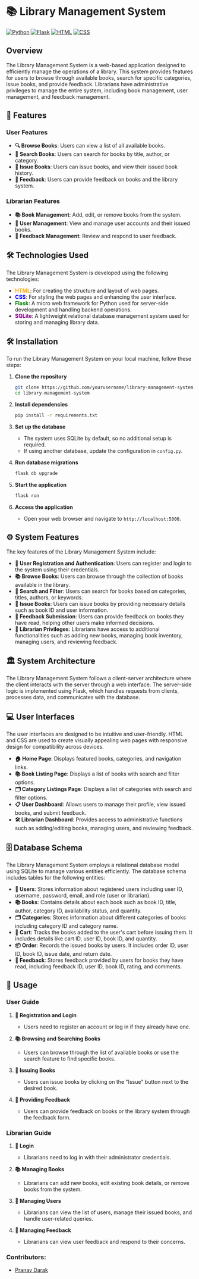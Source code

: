 # 📚 Library Management System

[![Python](https://img.shields.io/badge/Python-3.9-blue.svg)](https://www.python.org/)
[![Flask](https://img.shields.io/badge/Flask-2.0.2-green.svg)](https://flask.palletsprojects.com/)
[![HTML](https://img.shields.io/badge/HTML-5-orange.svg)](https://developer.mozilla.org/en-US/docs/Web/Guide/HTML/HTML5)
[![CSS](https://img.shields.io/badge/CSS-3-blue.svg)](https://developer.mozilla.org/en-US/docs/Web/CSS)

## Overview

The Library Management System is a web-based application designed to efficiently manage the operations of a library. This system provides features for users to browse through available books, search for specific categories, issue books, and provide feedback. Librarians have administrative privileges to manage the entire system, including book management, user management, and feedback management.

## 🌟 Features

### User Features
- **🔍 Browse Books**: Users can view a list of all available books.
- **🔎 Search Books**: Users can search for books by title, author, or category.
- **📖 Issue Books**: Users can issue books, and view their issued book history.
- **📝 Feedback**: Users can provide feedback on books and the library system.

### Librarian Features
- **📚 Book Management**: Add, edit, or remove books from the system.
- **👥 User Management**: View and manage user accounts and their issued books.
- **📩 Feedback Management**: Review and respond to user feedback.

## 🛠️ Technologies Used

The Library Management System is developed using the following technologies:

- <span style="color:orange;">**HTML**</span>: For creating the structure and layout of web pages.
- <span style="color:blue;">**CSS**</span>: For styling the web pages and enhancing the user interface.
- <span style="color:green;">**Flask**</span>: A micro web framework for Python used for server-side development and handling backend operations.
- <span style="color:purple;">**SQLite**</span>: A lightweight relational database management system used for storing and managing library data.

## 🛠️ Installation

To run the Library Management System on your local machine, follow these steps:

1. **Clone the repository**
    ```bash
    git clone https://github.com/yourusername/library-management-system.git
    cd library-management-system
    ```

2. **Install dependencies**
    ```bash
    pip install -r requirements.txt
    ```

3. **Set up the database**
    - The system uses SQLite by default, so no additional setup is required.
    - If using another database, update the configuration in `config.py`.

4. **Run database migrations**
    ```bash
    flask db upgrade
    ```

5. **Start the application**
    ```bash
    flask run
    ```

6. **Access the application**
    - Open your web browser and navigate to `http://localhost:5000`.

## ⚙️ System Features

The key features of the Library Management System include:

- **👤 User Registration and Authentication**: Users can register and login to the system using their credentials.
- **📚 Browse Books**: Users can browse through the collection of books available in the library.
- **🔎 Search and Filter**: Users can search for books based on categories, titles, authors, or keywords.
- **📖 Issue Books**: Users can issue books by providing necessary details such as book ID and user information.
- **📝 Feedback Submission**: Users can provide feedback on books they have read, helping other users make informed decisions.
- **🔧 Librarian Privileges**: Librarians have access to additional functionalities such as adding new books, managing book inventory, managing users, and reviewing feedback.

## 🏛️ System Architecture

The Library Management System follows a client-server architecture where the client interacts with the server through a web interface. The server-side logic is implemented using Flask, which handles requests from clients, processes data, and communicates with the database.

## 💻 User Interfaces

The user interfaces are designed to be intuitive and user-friendly. HTML and CSS are used to create visually appealing web pages with responsive design for compatibility across devices.

- **🏠 Home Page**: Displays featured books, categories, and navigation links.
- **📚 Book Listing Page**: Displays a list of books with search and filter options.
- **🗂️ Category Listings Page**: Displays a list of categories with search and filter options.
- **📋 User Dashboard**: Allows users to manage their profile, view issued books, and submit feedback.
- **🛠️ Librarian Dashboard**: Provides access to administrative functions such as adding/editing books, managing users, and reviewing feedback.

## 🗄️ Database Schema

The Library Management System employs a relational database model using SQLite to manage various entities efficiently. The database schema includes tables for the following entities:

- **👥 Users**: Stores information about registered users including user ID, username, password, email, and role (user or librarian).
- **📚 Books**: Contains details about each book such as book ID, title, author, category ID, availability status, and quantity.
- **🗂️ Categories**: Stores information about different categories of books including category ID and category name.
- **🛒 Cart**: Tracks the books added to the user's cart before issuing them. It includes details like cart ID, user ID, book ID, and quantity.
- **📦 Order**: Records the issued books by users. It includes order ID, user ID, book ID, issue date, and return date.
- **📝 Feedback**: Stores feedback provided by users for books they have read, including feedback ID, user ID, book ID, rating, and comments.

## 📖 Usage

### User Guide

1. **🔐 Registration and Login**
   - Users need to register an account or log in if they already have one.
   
2. **📚 Browsing and Searching Books**
   - Users can browse through the list of available books or use the search feature to find specific books.
   
3. **📖 Issuing Books**
   - Users can issue books by clicking on the "Issue" button next to the desired book.

4. **📝 Providing Feedback**
   - Users can provide feedback on books or the library system through the feedback form.

### Librarian Guide

1. **🔐 Login**
   - Librarians need to log in with their administrator credentials.

2. **📚 Managing Books**
   - Librarians can add new books, edit existing book details, or remove books from the system.

3. **👥 Managing Users**
   - Librarians can view the list of users, manage their issued books, and handle user-related queries.

4. **📩 Managing Feedback**
   - Librarians can view user feedback and respond to their concerns.

### Contributors:

- [Pranav Darak](https://github.com/pranavdarak)

